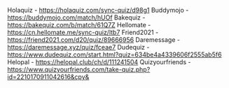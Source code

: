 Holaquiz - https://holaquiz.com/sync-quiz/d98g1
Buddymojo - https://buddymojo.com/match/hUOf
Bakequiz - https://bakequiz.com/b/match/61Q7Z
Hellomate - https://cn.hellomate.me/sync-quiz/ltb7
Friend2021 - https://friend2021.com/d20/quiz/89666956
Daremessage - https://daremessage.xyz/quiz/fceae7
Dudequiz - https://www.dudequiz.com/start.html?quiz=634be4a4339606f2555ab5f6
Helopal - https://helopal.club/ch/d/111241504
Quizyourfriends - https://www.quizyourfriends.com/take-quiz.php?id=2210170911042616&cpy&

